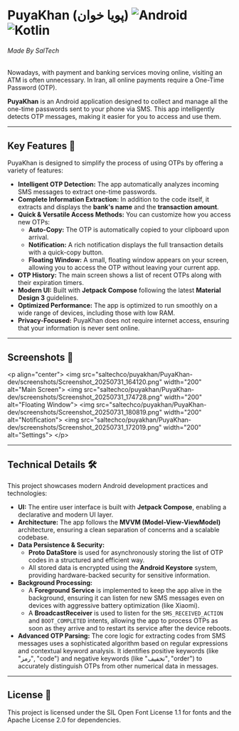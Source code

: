 # PuyaKhan (پویا خوان)  ![Android](https://img.shields.io/static/v1?label=Platform&message=Android&color=green)  ![Kotlin](https://img.shields.io/static/v1?label=Kotlin&message=1.9.10&color=purple)

###### Made By SalTech

Nowadays, with payment and banking services moving online, visiting an ATM is often unnecessary. In Iran, all online payments require a One-Time Password (OTP).

**PuyaKhan** is an Android application designed to collect and manage all the one-time passwords sent to your phone via SMS. This app intelligently detects OTP messages, making it easier for you to access and use them.

-----

## Key Features 🚀

PuyaKhan is designed to simplify the process of using OTPs by offering a variety of features:

  * **Intelligent OTP Detection:** The app automatically analyzes incoming SMS messages to extract one-time passwords.
  * **Complete Information Extraction:** In addition to the code itself, it extracts and displays the **bank's name** and the **transaction amount**.
  * **Quick & Versatile Access Methods:** You can customize how you access new OTPs:
      * **Auto-Copy:** The OTP is automatically copied to your clipboard upon arrival.
      * **Notification:** A rich notification displays the full transaction details with a quick-copy button.
      * **Floating Window:** A small, floating window appears on your screen, allowing you to access the OTP without leaving your current app.
  * **OTP History:** The main screen shows a list of recent OTPs along with their expiration timers.
  * **Modern UI:** Built with **Jetpack Compose** following the latest **Material Design 3** guidelines.
  * **Optimized Performance:** The app is optimized to run smoothly on a wide range of devices, including those with low RAM.
  * **Privacy-Focused:** PuyaKhan does not require internet access, ensuring that your information is never sent online.

-----

## Screenshots 📸

\<p align="center"\>
\<img src="saltechco/puyakhan/PuyaKhan-dev/screenshots/Screenshot\_20250731\_164120.png" width="200" alt="Main Screen"\>
\<img src="saltechco/puyakhan/PuyaKhan-dev/screenshots/Screenshot\_20250731\_174728.png" width="200" alt="Floating Window"\>
\<img src="saltechco/puyakhan/PuyaKhan-dev/screenshots/Screenshot\_20250731\_180819.png" width="200" alt="Notification"\>
\<img src="saltechco/puyakhan/PuyaKhan-dev/screenshots/Screenshot\_20250731\_172019.png" width="200" alt="Settings"\>
\</p\>

-----

## Technical Details 🛠️

This project showcases modern Android development practices and technologies:

  * **UI:** The entire user interface is built with **Jetpack Compose**, enabling a declarative and modern UI layer.
  * **Architecture:** The app follows the **MVVM (Model-View-ViewModel)** architecture, ensuring a clean separation of concerns and a scalable codebase.
  * **Data Persistence & Security:**
      * **Proto DataStore** is used for asynchronously storing the list of OTP codes in a structured and efficient way.
      * All stored data is encrypted using the **Android Keystore** system, providing hardware-backed security for sensitive information.
  * **Background Processing:**
      * A **Foreground Service** is implemented to keep the app alive in the background, ensuring it can listen for new SMS messages even on devices with aggressive battery optimization (like Xiaomi).
      * A **BroadcastReceiver** is used to listen for the `SMS_RECEIVED_ACTION` and `BOOT_COMPLETED` intents, allowing the app to process OTPs as soon as they arrive and to restart its service after the device reboots.
  * **Advanced OTP Parsing:** The core logic for extracting codes from SMS messages uses a sophisticated algorithm based on regular expressions and contextual keyword analysis. It identifies positive keywords (like "رمز", "code") and negative keywords (like "تخفیف", "order") to accurately distinguish OTPs from other numerical data in messages.

-----

## License 📜 

This project is licensed under the SIL Open Font License 1.1 for fonts and the Apache License 2.0 for dependencies.
